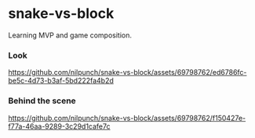 # snake-vs-block
Learning MVP and game composition.

### Look

https://github.com/nilpunch/snake-vs-block/assets/69798762/ed6786fc-be5c-4d73-b3af-5bd222fa4b2d

### Behind the scene

https://github.com/nilpunch/snake-vs-block/assets/69798762/f150427e-f77a-46aa-9289-3c29d1cafe7c
